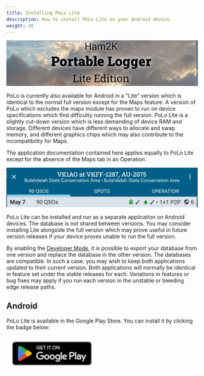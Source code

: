 ```yaml
---
title: Installing PoLo Lite
description: How to install PoLo Lite on your Android device.
weight: 20
---
```


![image](./pololiteheader.png)

PoLo is currently also available for Android in a "Lite" version which is identical to the normal full version except for the Maps feature. A version of PoLo which excludes the maps module has proven to run on device specifications which find difficulty running the full version. PoLo Lite is a slightly cut-down version which is less demanding of device RAM and storage. Different devices have different ways to allocate and swap memory, and different graphics chips which may also contribute to the incompatibility for Maps.

The application documentation contained here applies equally to PoLo Lite except for the absence of the Maps tab in an Operation.

![image](./pololitetabs.png)

PoLo Lite can be installed and run as a separate application on Android devices. The database is not shared between versions. You may consider installing Lite alongside the full version which may prove useful in future version releases if your device proves unable to run the full version.

By enabling the [Developer Mode](../developer-mode/), it is possible to export your database from one version and replace the database in the other version. The databases are compatible. In such a case, you may wish to keep both applications updated to their current version. Both applications will normally be identical in feature set under the stable releases for each. Variations in features or bug fixes may apply if you run each version in the unstable or bleeding edge release paths.

## Android

PoLo Lite is available in the Google Play Store. You can install it by clicking the badge below:

<a href='https://play.google.com/store/apps/details?id=com.ham2k.polo.lite'  target='_blank'><img src='./google-play-badge-100.png' alt='Google Play Store' width='240' /></a>

